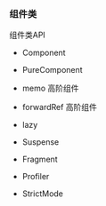 ### 组件类

组件类API

- Component

- PureComponent

- memo 高阶组件

- forwardRef 高阶组件

- lazy

- Suspense

- Fragment

- Profiler

- StrictMode

  